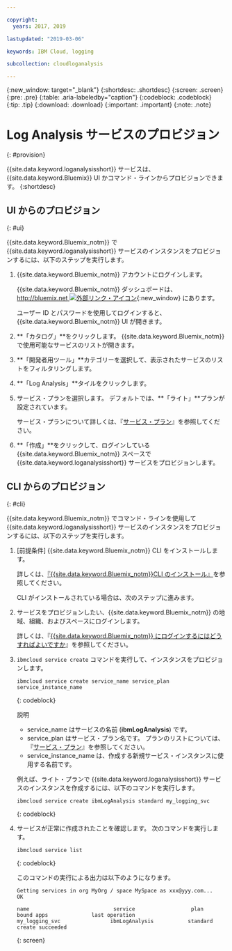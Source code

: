 ```yaml
---

copyright:
  years: 2017, 2019

lastupdated: "2019-03-06"

keywords: IBM Cloud, logging

subcollection: cloudloganalysis

---
```


{:new_window: target="_blank"}
{:shortdesc: .shortdesc}
{:screen: .screen}
{:pre: .pre}
{:table: .aria-labeledby="caption"}
{:codeblock: .codeblock}
{:tip: .tip}
{:download: .download}
{:important: .important}
{:note: .note}


# Log Analysis サービスのプロビジョン
{: #provision}

{{site.data.keyword.loganalysisshort}} サービスは、{{site.data.keyword.Bluemix}} UI かコマンド・ラインからプロビジョンできます。
{:shortdesc}


## UI からのプロビジョン
{: #ui}

{{site.data.keyword.Bluemix_notm}} で {{site.data.keyword.loganalysisshort}} サービスのインスタンスをプロビジョンするには、以下のステップを実行します。

1. {{site.data.keyword.Bluemix_notm}} アカウントにログインします。

    {{site.data.keyword.Bluemix_notm}} ダッシュボードは、[http://bluemix.net ![外部リンク・アイコン](../../../icons/launch-glyph.svg "外部リンク・アイコン")](http://bluemix.net){:new_window} にあります。
    
	ユーザー ID とパスワードを使用してログインすると、{{site.data.keyword.Bluemix_notm}} UI が開きます。

2. **「カタログ」**をクリックします。 {{site.data.keyword.Bluemix_notm}} で使用可能なサービスのリストが開きます。

3. **「開発者用ツール」**カテゴリーを選択して、表示されたサービスのリストをフィルタリングします。

4. **「Log Analysis」**タイルをクリックします。

5. サービス・プランを選択します。 デフォルトでは、**「ライト」**プランが設定されています。

    サービス・プランについて詳しくは、『[サービス・プラン](/docs/services/CloudLogAnalysis/log_analysis_ov.html#plans)』を参照してください。
	
6. **「作成」**をクリックして、ログインしている {{site.data.keyword.Bluemix_notm}} スペースで {{site.data.keyword.loganalysisshort}} サービスをプロビジョンします。
  
 

## CLI からのプロビジョン
{: #cli}

{{site.data.keyword.Bluemix_notm}} でコマンド・ラインを使用して {{site.data.keyword.loganalysisshort}} サービスのインスタンスをプロビジョンするには、以下のステップを実行します。

1. [前提条件] {{site.data.keyword.Bluemix_notm}} CLI をインストールします。

   詳しくは、[『{{site.data.keyword.Bluemix_notm}}CLI のインストール』](/docs/cli/index.html#overview)を参照してください。
   
   CLI がインストールされている場合は、次のステップに進みます。
    
2. サービスをプロビジョンしたい、{{site.data.keyword.Bluemix_notm}} の地域、組織、およびスペースにログインします。 

    詳しくは、『[{{site.data.keyword.Bluemix_notm}} にログインするにはどうすればよいですか](/docs/services/CloudLogAnalysis/qa/cli_qa.html#login)』を参照してください。
	
3. `ibmcloud service create` コマンドを実行して、インスタンスをプロビジョンします。

    ```
	ibmcloud service create service_name service_plan service_instance_name
	```
	{: codeblock}
	
	説明
	
	* service_name はサービスの名前 (**ibmLogAnalysis**) です。
	* service_plan はサービス・プラン名です。 プランのリストについては、『[サービス・プラン](/docs/services/CloudLogAnalysis/log_analysis_ov.html#plans)』を参照してください。
	* service_instance_name は、作成する新規サービス・インスタンスに使用する名前です。

	例えば、ライト・プランで {{site.data.keyword.loganalysisshort}} サービスのインスタンスを作成するには、以下のコマンドを実行します。
	
	```
	ibmcloud service create ibmLogAnalysis standard my_logging_svc
	```
	{: codeblock}
	
4. サービスが正常に作成されたことを確認します。 次のコマンドを実行します。

    ```	
	ibmcloud service list
	```
	{: codeblock}
	
	このコマンドの実行による出力は以下のようになります。
	
	```
    Getting services in org MyOrg / space MySpace as xxx@yyy.com...
    OK
    
    name                           service                  plan                   bound apps              last operation
    my_logging_svc                ibmLogAnalysis           standard                                        create succeeded
	```
	{: screen}

	



